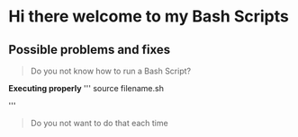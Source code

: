 # Hi there welcome to my Bash Scripts

## Possible problems and fixes

> Do you not know how to run a Bash Script?

**Executing properly**
'''
source filename.sh

'''

> Do you not want to do that each time